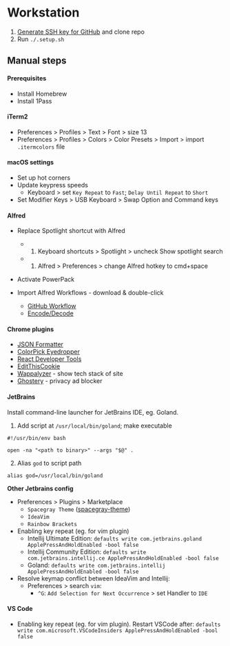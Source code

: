 # Workstation


1. [Generate SSH key for GitHub](https://docs.github.com/en/github/authenticating-to-github/generating-a-new-ssh-key-and-adding-it-to-the-ssh-agent) and clone repo
1. Run `./.setup.sh`

## Manual steps

#### Prerequisites

- Install Homebrew
- Install 1Pass

#### iTerm2
* Preferences > Profiles > Text > Font > size 13
* Preferences > Profiles > Colors > Color Presets > Import > import `.itermcolors` file

#### macOS settings
- Set up hot corners
- Update keypress speeds
  - Keyboard > set `Key Repeat` to `Fast`; `Delay Until Repeat` to `Short`
- Set Modifier Keys > USB Keyboard > Swap Option and Command keys

#### Alfred
- Replace Spotlight shortcut with Alfred
  - 1. Keyboard shortcuts > Spotlight > uncheck Show spotlight search
  - 1. Alfred > Preferences > change Alfred hotkey to cmd+space

- Activate PowerPack

- Import Alfred Workflows - download & double-click
  - [GitHub Workflow](https://github.com/gharlan/alfred-github-workflow)
  - [Encode/Decode](https://github.com/willfarrell/alfred-encode-decode-workflow)

#### Chrome plugins

- [JSON Formatter](https://chrome.google.com/webstore/detail/json-formatter/bcjindcccaagfpapjjmafapmmgkkhgoa)
- [ColorPick Eyedropper](https://chrome.google.com/webstore/detail/colorpick-eyedropper/ohcpnigalekghcmgcdcenkpelffpdolg)
- [React Developer Tools](https://chrome.google.com/webstore/detail/react-developer-tools/fmkadmapgofadopljbjfkapdkoienihi)
- [EditThisCookie](https://chrome.google.com/webstore/detail/editthiscookie/fngmhnnpilhplaeedifhccceomclgfbg)
- [Wappalyzer](https://chrome.google.com/webstore/detail/wappalyzer-technology-pro/gppongmhjkpfnbhagpmjfkannfbllamg/) - show tech stack of site
- [Ghostery](https://chrome.google.com/webstore/detail/ghostery-%E2%80%93-privacy-ad-blo/mlomiejdfkolichcflejclcbmpeaniij) - privacy ad blocker

#### JetBrains

Install command-line launcher for JetBrains IDE, eg. Goland.

1. Add script at `/usr/local/bin/goland`; make  executable

```
#!/usr/bin/env bash

open -na "<path to binary>" --args "$@" .
```

2. Alias `god` to script path

```
alias god=/usr/local/bin/goland
```

**Other Jetbrains config**
- Preferences > Plugins > Marketplace  
  - `Spacegray Theme` ([spacegray-theme](https://plugins.jetbrains.com/plugin/12122-spacegray-theme))
  - `IdeaVim`
  - `Rainbow Brackets`
- Enabling key repeat (eg. for vim plugin)
  - Intellij Ultimate Edition: `defaults write com.jetbrains.goland ApplePressAndHoldEnabled -bool false`
  - Intellij Community Edition: `defaults write com.jetbrains.intellij.ce ApplePressAndHoldEnabled -bool false`
  - Goland: `defaults write com.jetbrains.intellij ApplePressAndHoldEnabled -bool false`
- Resolve keymap conflict between IdeaVim and Intellij:
  - Preferences > search `vim`:
    - `^G`: `Add Selection for Next Occurrence` > set Handler to `IDE`

#### VS Code

- Enabling key repeat (eg. for vim plugin). Restart VSCode after: `defaults write com.microsoft.VSCodeInsiders ApplePressAndHoldEnabled -bool false`